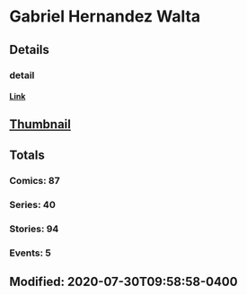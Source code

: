 # Gabriel Hernandez Walta 
## Details
### detail
#### [Link](http://marvel.com/comics/creators/10146/gabriel_hernandez_walta?utm_campaign=apiRef&utm_source=225578a89fc76f3d20fbffda5d17a88d)
## [Thumbnail](http://i.annihil.us/u/prod/marvel/i/mg/c/e0/4ba96fe14c68f.jpg)
## Totals
### Comics: 87
### Series: 40
### Stories: 94
### Events: 5
## Modified: 2020-07-30T09:58:58-0400